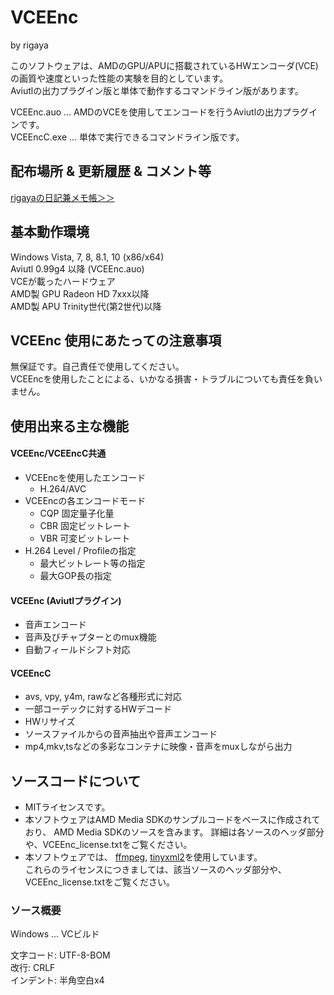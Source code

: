 
# VCEEnc  
by rigaya

このソフトウェアは、AMDのGPU/APUに搭載されているHWエンコーダ(VCE)の画質や速度といった性能の実験を目的としています。  
Aviutlの出力プラグイン版と単体で動作するコマンドライン版があります。  

VCEEnc.auo … AMDのVCEを使用してエンコードを行うAviutlの出力プラグインです。  
VCEEncC.exe … 単体で実行できるコマンドライン版です。

## 配布場所 & 更新履歴 & コメント等
[rigayaの日記兼メモ帳＞＞](http://rigaya34589.blog135.fc2.com/blog-category-12.html)

## 基本動作環境
Windows Vista, 7, 8, 8.1, 10 (x86/x64)  
Aviutl 0.99g4 以降 (VCEEnc.auo)  
VCEが載ったハードウェア  
  AMD製 GPU Radeon HD 7xxx以降  
  AMD製 APU Trinity世代(第2世代)以降  

## VCEEnc 使用にあたっての注意事項
無保証です。自己責任で使用してください。  
VCEEncを使用したことによる、いかなる損害・トラブルについても責任を負いません。


## 使用出来る主な機能
#### VCEEnc/VCEEncC共通
- VCEEncを使用したエンコード
   - H.264/AVC
- VCEEncの各エンコードモード
   - CQP       固定量子化量
   - CBR       固定ビットレート
   - VBR       可変ビットレート
- H.264 Level / Profileの指定
  - 最大ビットレート等の指定
  - 最大GOP長の指定

#### VCEEnc (Aviutlプラグイン)
- 音声エンコード
- 音声及びチャプターとのmux機能
- 自動フィールドシフト対応

#### VCEEncC
- avs, vpy, y4m, rawなど各種形式に対応
- 一部コーデックに対するHWデコード
- HWリサイズ
- ソースファイルからの音声抽出や音声エンコード
- mp4,mkv,tsなどの多彩なコンテナに映像・音声をmuxしながら出力


## ソースコードについて
- MITライセンスです。
- 本ソフトウェアはAMD Media SDKのサンプルコードをベースに作成されており、
  AMD Media SDKのソースを含みます。
  詳細は各ソースのヘッダ部分や、VCEEnc_license.txtをご覧ください。
- 本ソフトウェアでは、
  [ffmpeg](https://ffmpeg.org/),
  [tinyxml2](http://www.grinninglizard.com/tinyxml2/)を使用しています。  
  これらのライセンスにつきましては、該当ソースのヘッダ部分や、VCEEnc_license.txtをご覧ください。

### ソース概要
Windows ... VCビルド  

文字コード: UTF-8-BOM  
改行: CRLF  
インデント: 半角空白x4
